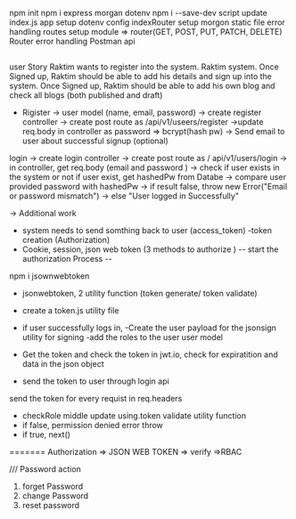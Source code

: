npm init
npm i express morgan dotenv
npm i --save-dev
script update
index.js
app setup
dotenv config
indexRouter setup
morgon
static file
error handling
routes setup
module => router(GET, POST, PUT, PATCH, DELETE)
Router error handling
Postman api

##

user Story
Raktim wants to register into the system. Raktim system. Once Signed up, Raktim should be able to add his details and sign up into the system. Once Signed up, Raktim should be able to add his own blog and check all blogs (both published and draft)

- Rigister
-> user model (name, email, password)
-> create register controller
-> create post route as /api/v1/useers/register
->update req.body in controller as password => bcrypt(hash pw)
-> Send email to user about successful signup (optional)

login
-> create login controller
-> create post route as / api/v1/users/login
-> in controller, get req.body (email and password )
-> check if user exists in the system or not
if user exist, get hashedPw from Databe
-> compare user provided password with hashedPw
-> if result false, throw new Error("Email or password mismatch")
-> else "User logged in Successfully"


-> Additional work

- system needs to send somthing back to user (access_token)
-token creation (Authorization)
- Cookie, session, json web token (3 methods to authorize )
-- start the authorization Process --

npm i jsownwebtoken 
- jsonwebtoken, 2 utility function (token generate/ token validate)
- create a token.js utility file


- if user successfully logs in,
-Create the user payload for the jsonsign utility for signing
-add the roles to the user user model
- Get the token and check the token in jwt.io, check for expiratition and data in the json object
- send the token to user through login api

send the token for every requist in req.headers
- checkRole middle update using.token validate utility function
- if false, permission denied error throw
- if true, next()


=======
Authorization => JSON WEB TOKEN => verify =>RBAC

/// Password action

1. forget Password
2. change Password
3. reset password
